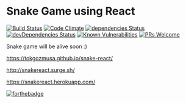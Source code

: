 # Snake Game using React

[![Build Status](https://travis-ci.org/tokgozmusa/snake-react.svg?branch=master)](https://travis-ci.org/tokgozmusa/snake-react)
[![Code Climate](https://codeclimate.com/github/tokgozmusa/snake-react/badges/gpa.svg)](https://codeclimate.com/github/tokgozmusa/snake-react)
[![dependencies Status](https://david-dm.org/tokgozmusa/snake-react/status.svg)](https://david-dm.org/tokgozmusa/snake-react)
[![devDependencies Status](https://david-dm.org/tokgozmusa/snake-react/dev-status.svg)](https://david-dm.org/tokgozmusa/snake-react?type=dev)
[![Known Vulnerabilities](https://snyk.io/test/github/tokgozmusa/snake-react/badge.svg)](https://snyk.io/test/github/tokgozmusa/snake-react)
[![PRs Welcome](https://img.shields.io/badge/PRs-welcome-brightgreen.svg)](https://github.com/tokgozmusa/snake-react)


Snake game will be alive soon :)

https://tokgozmusa.github.io/snake-react/

http://snakereact.surge.sh/

https://snakereact.herokuapp.com/


[![forthebadge](http://forthebadge.com/images/badges/built-with-love.svg)](https://github.com/tokgozmusa)
